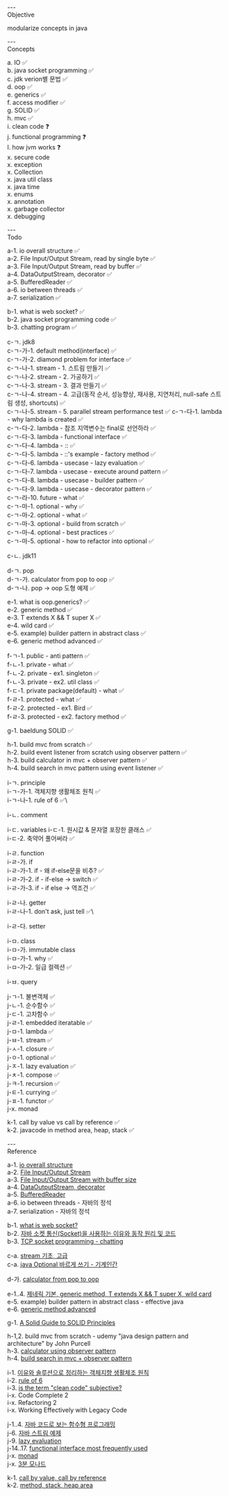 ---\
Objective

modularize concepts in java



---\
Concepts


a. IO :white_check_mark:\
b. java socket programming :white_check_mark:\
c. jdk verion별 문법 :white_check_mark:\
d. oop :white_check_mark:\
e. generics :white_check_mark:\
f. access modifier :white_check_mark:\
g. SOLID :white_check_mark:\
h. mvc :white_check_mark:\
i. clean code :question:\
j. functional programming :question:\
l. how jvm works :question:\
x. secure code\
x. exception\
x. Collection\
x. java util class\
x. java time\
x. enums\
x. annotation\
x. garbage collector\
x. debugging




---\
Todo


a-1. io overall structure :white_check_mark:\
a-2. File Input/Output Stream, read by single byte :white_check_mark:\
a-3. File Input/Output Stream, read by buffer :white_check_mark:\
a-4. DataOutputStream, decorator :white_check_mark:\
a-5. BufferedReader :white_check_mark:\
a-6. io between threads :white_check_mark:\
a-7. serialization :white_check_mark:


b-1. what is web socket? :white_check_mark:\
b-2. java socket programming code :white_check_mark:\
b-3. chatting program :white_check_mark:

c-ㄱ. jdk8\
c-ㄱ-가-1. default method(interface) :white_check_mark:\
c-ㄱ-가-2. diamond problem for interface :white_check_mark:\
c-ㄱ-나-1. stream - 1. 스트림 만들기 :white_check_mark:\
c-ㄱ-나-2. stream - 2. 가공하기 :white_check_mark:\
c-ㄱ-나-3. stream - 3. 결과 만들기 :white_check_mark:\
c-ㄱ-나-4. stream - 4. 고급(동작 순서, 성능향상, 재사용, 지연처리, null-safe 스트림 생성, shortcuts) :white_check_mark:\
c-ㄱ-나-5. stream - 5. parallel stream performance test :white_check_mark:
c-ㄱ-다-1. lambda - why lambda is created :white_check_mark:\
c-ㄱ-다-2. lambda - 참조 지역변수는 final로 선언하라 :white_check_mark:\
c-ㄱ-다-3. lambda - functional interface :white_check_mark:\
c-ㄱ-다-4. lambda - :: :white_check_mark:\
c-ㄱ-다-5. lambda - ::'s example - factory method :white_check_mark:\
c-ㄱ-다-6. lambda - usecase - lazy evaluation  :white_check_mark:\
c-ㄱ-다-7. lambda - usecase - execute around pattern :white_check_mark:\
c-ㄱ-다-8. lambda - usecase - builder pattern :white_check_mark:\
c-ㄱ-다-9. lambda - usecase - decorator pattern :white_check_mark:\
c-ㄱ-라-10. future - what :white_check_mark:\
c-ㄱ-마-1. optional - why :white_check_mark:\
c-ㄱ-마-2. optional - what :white_check_mark:\
c-ㄱ-마-3. optional - build from scratch :white_check_mark:\
c-ㄱ-마-4. optional - best practices :white_check_mark:\
c-ㄱ-마-5. optional - how to refactor into optional :white_check_mark:



c-ㄴ. jdk11


d-ㄱ. pop\
d-ㄱ-가. calculator from pop to oop :white_check_mark:\
d-ㄱ-나. pop -> oop 도형 예제 :white_check_mark:


e-1. what is oop.generics? :white_check_mark:\
e-2. generic method :white_check_mark:\
e-3. T extends X && T super X :white_check_mark:\
e-4. wild card :white_check_mark:\
e-5. example) builder pattern in abstract class :white_check_mark:\
e-6. generic method advanced :white_check_mark:


f-ㄱ-1. public - anti pattern :white_check_mark:\
f-ㄴ-1. private - what :white_check_mark:\
f-ㄴ-2. private - ex1. singleton :white_check_mark:\
f-ㄴ-3. private - ex2. util class :white_check_mark:\
f-ㄷ-1. private package(default) - what :white_check_mark:\
f-ㄹ-1. protected - what :white_check_mark:\
f-ㄹ-2. protected - ex1. Bird :white_check_mark:\
f-ㄹ-3. protected - ex2. factory method :white_check_mark:

g-1. baeldung SOLID :white_check_mark:


h-1. build mvc from scratch :white_check_mark:\
h-2. build event listener from scratch using observer pattern :white_check_mark:\
h-3. build calculator in mvc + observer pattern :white_check_mark:\
h-4. build search in mvc pattern using event listener :white_check_mark:


i-ㄱ. principle\
i-ㄱ-가-1. 객체지향 생활체조 원칙 :white_check_mark:\
i-ㄱ-나-1. rule of 6 :white_check_mark:\

i-ㄴ. comment

i-ㄷ. variables
i-ㄷ-1. 원시값 & 문자열 포장한 클래스 :white_check_mark:\
i-ㄷ-2. 축약어 풀어써라 :white_check_mark:

i-ㄹ. function\
i-ㄹ-가. if\
i-ㄹ-가-1. if - 왜 if-else문을 비추? :white_check_mark:\
i-ㄹ-가-2. if - if-else -> switch :white_check_mark:\
i-ㄹ-가-3. if - if else -> 역조건 :white_check_mark:

i-ㄹ-나. getter\
i-ㄹ-나-1. don't ask, just tell :white_check_mark:\

i-ㄹ-다. setter

i-ㅁ. class\
i-ㅁ-가. immutable class\
i-ㅁ-가-1. why :white_check_mark:\
i-ㅁ-가-2. 일급 컬렉션 :white_check_mark:

i-ㅂ. query


j-ㄱ-1. 불변객체 :white_check_mark:\
j-ㄴ-1. 순수함수 :white_check_mark:\
j-ㄷ-1. 고차함수 :white_check_mark:\
j-ㄹ-1. embedded iteratable :white_check_mark:\
j-ㅁ-1. lambda :white_check_mark:\
j-ㅂ-1. stream :white_check_mark:\
j-ㅅ-1. closure :white_check_mark:\
j-ㅇ-1. optional :white_check_mark:\
j-ㅈ-1. lazy evaluation :white_check_mark:\
j-ㅊ-1. compose :white_check_mark:\
j-ㅋ-1. recursion :white_check_mark:\
j-ㅌ-1. currying :white_check_mark:\
j-ㅍ-1. functor :white_check_mark:\
j-x. monad


k-1. call by value vs call by reference :white_check_mark:\
k-2. javacode in method area, heap, stack :white_check_mark:



---\
Reference


a-1. [io overall structure](https://www.youtube.com/watch?v=FqqzbRPSAks&list=PLz4XWo74AOafFAkhYJK3SDBIrXjsaIu66&index=15) \
a-2. [File Input/Output Stream](https://www.youtube.com/watch?v=fpOGpBywvR4&list=PLz4XWo74AOafFAkhYJK3SDBIrXjsaIu66&index=16) \
a-3. [File Input/Output Stream with buffer size](https://www.youtube.com/watch?v=4DtJ1QcZZkI&list=PLz4XWo74AOafFAkhYJK3SDBIrXjsaIu66&index=17) \
a-4. [DataOutputStream, decorator](https://www.youtube.com/watch?v=ewZhpmriRN8&list=PLz4XWo74AOafFAkhYJK3SDBIrXjsaIu66&index=19) \
a-5. [BufferedReader](https://www.youtube.com/watch?v=vaOjTx5pPhY&list=PLz4XWo74AOafFAkhYJK3SDBIrXjsaIu66&index=20) \
a-6. io between threads - 자바의 정석 \
a-7. serialization - 자바의 정석


b-1. [what is web socket?](https://www.youtube.com/watch?v=yXPCg5eupGM) \
b-2. [자바 소켓 통신(Socket)을 사용하는 이유와 동작 원리 및 코드](https://wildeveloperetrain.tistory.com/122) \
b-3. [TCP socket programming - chatting](https://lktprogrammer.tistory.com/64?category=672211)

c-a. [stream 기초, 고급](https://futurecreator.github.io/2018/08/26/java-8-streams-advanced/) \
c-a. [java Optional 바르게 쓰기 - 기계인간](https://homoefficio.github.io/2019/10/03/Java-Optional-%EB%B0%94%EB%A5%B4%EA%B2%8C-%EC%93%B0%EA%B8%B0/)

d-가. [calculator from pop to oop](https://github.com/serverwizard/oop-practice)



e-1..4. [제네릭 기본, generic method, T extends X && T super X, wild card](https://www.youtube.com/watch?v=Vv0PGUxOzq0) \
e-5. example) builder pattern in abstract class - effective java\
e-6. [generic method advanced](https://devlog-wjdrbs96.tistory.com/201)

g-1. [A Solid Guide to SOLID Principles](https://www.baeldung.com/solid-principles)


h-1,2. build mvc from scratch - udemy "java design pattern and architecture" by John Purcell\
h-3. [calculator using observer pattern](https://dev4-me.tistory.com/entry/MVC-%ED%8C%A8%ED%84%B4%EC%9D%84-%EC%82%AC%EC%9A%A9%ED%95%98%EC%97%AC-Java-SWING%EC%9C%BC%EB%A1%9C-%EA%B3%84%EC%82%B0%EA%B8%B0-%ED%94%84%EB%A1%9C%EA%B7%B8%EB%9E%A8-%EB%A7%8C%EB%93%A4%EA%B8%B0) \
h-4. [build search in mvc + observer pattern](https://link-intersystems.com/blog/2013/07/20/the-mvc-pattern-implemented-with-java-swing/)



i-1. [이유와 솔루션으로 정리하는 객체지향 생활체조 원칙](https://hudi.blog/thoughtworks-anthology-object-calisthenics/) \
i-2. [rule of 6](https://davidamos.dev/the-rule-of-six/) \
i-3. [is the term "clean code" subjective?](https://www.youtube.com/watch?v=ou6x2qcLOLI) \
i-x. Code Complete 2 \
i-x. Refactoring 2 \
i-x. Working Effectively with Legacy Code

j-1..4. [자바 코드로 보는 함수형 프로그래밍](https://warpgate3.tistory.com/entry/%EC%9E%90%EB%B0%94%EC%BD%94%EB%93%9C%EB%A1%9C-%EB%B3%B4%EB%8A%94-%ED%95%A8%EC%88%98%ED%98%95-%ED%94%84%EB%A1%9C%EA%B7%B8%EB%9E%98%EB%B0%8D-Functional-Programming-in-Java) \
j-6. [자바 스트림 예제](https://madplay.github.io/post/java-streams-examples) \
j-9. [lazy evaluation](https://sthwin.tistory.com/21#:~:text=%EC%9E%90%EB%B0%94%EC%97%90%EC%84%9C%20%EC%9D%BC%EA%B8%89%ED%95%A8%EC%88%98%EC%97%90%20%EA%B0%80%EC%9E%A5%20%EA%B0%80%EA%B9%8C%EC%9A%B4%20%EA%B2%83%EC%9D%B4%20%EB%9E%8C%EB%8B%A4%ED%91%9C%ED%98%84%20%28Lambda,expressions%29%EC%9D%B4%EB%8B%A4.Function%2CConsumer%2CPredicate%2CSupplier%EC%99%80%20%EA%B0%99%EC%9D%80%20%ED%95%A8%EC%88%98%ED%98%95%20%EC%9D%B8%ED%84%B0%ED%8E%98%EC%9D%B4%EC%8A%A4%EB%93%A4%EC%9D%B4%20%EC%A4%80%EB%B9%84%EB%90%98%EC%96%B4%20%EC%9E%88%EC%9C%BC%EB%A9%B0java.util.function%ED%8C%A8%ED%82%A4%EC%A7%80%20%EB%82%B4%EC%97%90%20%EC%A1%B4%EC%9E%AC%ED%95%9C%EB%8B%A4.) \
j-14..17. [functional interface most frequently used](https://yhmane.tistory.com/203) \
j-x. [monad](https://www.youtube.com/channel/UCrlZnbV0o2cnUNWdEORTxsw/videos) \
j-x. [3분 모나드](https://overcurried.com/3%EB%B6%84%20%EB%AA%A8%EB%82%98%EB%93%9C/)





k-1. [call by value, call by reference](https://gyoogle.dev/blog/computer-language/Java/Call%20by%20value%20&%20Call%20by%20reference.html) \
k-2. [method, stack, heap area](https://www.youtube.com/watch?v=Vd1C3-wHc4Y&ab_channel=%EC%BD%94%EB%93%9C%EB%9D%BC%EB%96%BC)



